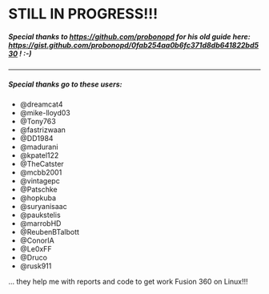 # STILL IN PROGRESS!!!

##### Special thanks to https://github.com/probonopd for his old guide here: https://gist.github.com/probonopd/0fab254aa0b6fc371d8db641822bd530 ! :-)

---

##### Special thanks go to these users:

- @dreamcat4
- @mike-lloyd03
- @Tony763
- @fastrizwaan
- @DD1984
- @madurani
- @kpatel122
- @TheCatster
- @mcbb2001
- @vintagepc
- @Patschke
- @hopkuba
- @suryanisaac
- @paukstelis
- @marrobHD
- @ReubenBTalbott
- @ConorIA
- @Le0xFF
- @Druco
- @rusk911

... they help me with reports and code to get work Fusion 360 on Linux!!!
